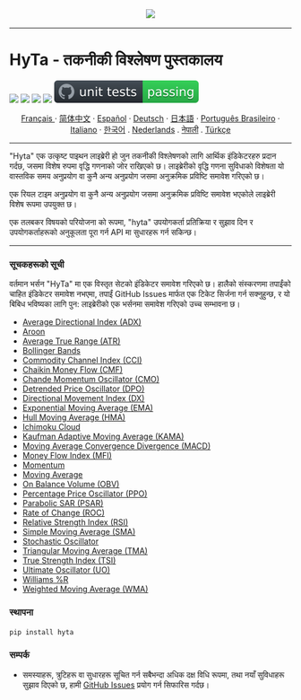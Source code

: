 <div align="center">
  <img src=https://avatars.githubusercontent.com/u/113800422?s=200&v=4"><br>
</div>

-----------------
# HyTa - तकनीकी विश्लेषण पुस्तकालय

 ![](https://img.shields.io/badge/python-3.8-blue.svg) ![](https://img.shields.io/badge/python-3.9-blue.svg) ![](https://img.shields.io/badge/python-3.10-blue.svg) ![](https://img.shields.io/badge/python-3.11-blue.svg) ![unit tests](https://github.com/Hypance/HypanceDataAnalysis/blob/read.me/readme_docs/unittest.svg) 



<p align="center">
    <a href="/readme_docs/readme_fr.md">Français </a>
    ·
    <a href="/readme_docs/readme_cn.md">简体中文</a>
    ·
    <a href="/readme_docs/readme_es.md">Español</a>
    ·
    <a href="/readme_docs/readme_de.md">Deutsch</a>
    ·
    <a href="/readme_docs/readme_ja.md">日本語</a>
    ·
    <a href="/readme_docs/readme_pt-BR.md">Português Brasileiro</a>
    ·
    <a href="/readme_docs/readme_it.md">Italiano</a>
    ·
    <a href="/readme_docs/readme_kr.md">한국어</a>
    .
    <a href="/readme_docs/readme_nl.md">Nederlands</a>
    .
    <a href="/readme_docs/readme_np.md">नेपाली</a>
    .
    <a href="/readme_docs/readme_tr.md">Türkçe</a>
  </p>

-----------------

"Hyta" एक उत्कृष्ट पाइथन लाइब्रेरी हो जुन तकनीकी विश्लेषणको लागि आर्थिक इंडिकेटरहरु प्रदान गर्दछ, जसमा विशेष रुपमा वृद्धि गणनाको जोर राखिएको छ। लाइब्रेरीको वृद्धि गणना सुविधाको विशेषता यो वास्तविक समय अनुप्रयोग वा कुनै अन्य अनुप्रयोग जसमा अनुक्रमिक प्रविष्टि समावेश गरिएको छ।

एक रियल टाइम अनुप्रयोग वा कुनै अन्य अनुप्रयोग जसमा अनुक्रमिक प्रविष्टि समावेश भएकोले लाइब्रेरी विशेष रूपमा उपयुक्त छ।

एक तलबकर विषयको परियोजना को रूपमा, "hyta" उपयोगकर्ता प्रतिक्रिया र सुझाव दिन र उपयोगकर्ताहरूको अनुकूलता पूरा गर्न API मा सुधारहरू गर्न सकिन्छ।

---

### सूचकहरूको सूची

वर्तमान भर्सन "HyTa" मा एक विस्तृत सेटको इंडिकेटर समावेश गरिएको छ। हालैको संस्करणमा तपाईंको चाहित इंडिकेटर समावेश नभएमा, तपाईं GitHub Issues मार्फत एक टिकेट सिर्जना गर्न सक्नुहुन्छ, र यो बिबिध भविष्यका लागि पुन: लाइब्रेरीको एक भर्सनमा समावेश गरिएको उच्च सम्भावना छ।

- [Average Directional Index (ADX)](https://github.com/Hypance/HypanceDataAnalysis/blob/main/hyta/adx.py)
- [Aroon](https://github.com/Hypance/HypanceDataAnalysis/blob/main/hyta/aroon.py)
- [Average True Range (ATR)](https://github.com/Hypance/HypanceDataAnalysis/blob/main/hyta/atr.py)
- [Bollinger Bands](https://github.com/Hypance/HypanceDataAnalysis/blob/main/hyta/bollinger.py)
- [Commodity Channel Index (CCI)](https://github.com/Hypance/HypanceDataAnalysis/blob/main/hyta/cci.py)
- [Chaikin Money Flow (CMF)](https://github.com/Hypance/HypanceDataAnalysis/blob/main/hyta/cmf.py)
- [Chande Momentum Oscillator (CMO)](https://github.com/Hypance/HypanceDataAnalysis/blob/main/hyta/cmo.py)
- [Detrended Price Oscillator (DPO)](https://github.com/Hypance/HypanceDataAnalysis/blob/main/hyta/dpo.py)
- [Directional Movement Index (DX)](https://github.com/Hypance/HypanceDataAnalysis/blob/main/hyta/dx.py)
- [Exponential Moving Average (EMA)](https://github.com/Hypance/HypanceDataAnalysis/blob/main/hyta/ema.py)
- [Hull Moving Average (HMA)](https://github.com/Hypance/HypanceDataAnalysis/blob/main/hyta/hma.py)
- [Ichimoku Cloud](https://github.com/Hypance/HypanceDataAnalysis/blob/main/hyta/ichimoku_cloud.py)
- [Kaufman Adaptive Moving Average (KAMA)](https://github.com/Hypance/HypanceDataAnalysis/blob/main/hyta/kama.py)
- [Moving Average Convergence Divergence (MACD)](https://github.com/Hypance/HypanceDataAnalysis/blob/main/hyta/macd.py)
- [Money Flow Index (MFI)](https://github.com/Hypance/HypanceDataAnalysis/blob/main/hyta/mfi.py)
- [Momentum](https://github.com/Hypance/HypanceDataAnalysis/blob/main/hyta/momentum.py)
- [Moving Average](https://github.com/Hypance/HypanceDataAnalysis/blob/main/hyta/movingaverage.py)
- [On Balance Volume (OBV)](https://github.com/Hypance/HypanceDataAnalysis/blob/main/hyta/on_balance_volume.py)
- [Percentage Price Oscillator (PPO)](https://github.com/Hypance/HypanceDataAnalysis/blob/main/hyta/ppo.py)
- [Parabolic SAR (PSAR)](https://github.com/Hypance/HypanceDataAnalysis/blob/main/hyta/psar.py)
- [Rate of Change (ROC)](https://github.com/Hypance/HypanceDataAnalysis/blob/main/hyta/roc.py)
- [Relative Strength Index (RSI)](https://github.com/Hypance/HypanceDataAnalysis/blob/main/hyta/rsi.py)
- [Simple Moving Average (SMA)](https://github.com/Hypance/HypanceDataAnalysis/blob/main/hyta/SMA.py)
- [Stochastic Oscillator](https://github.com/Hypance/HypanceDataAnalysis/blob/main/hyta/Stochastic_Oscillator.py)
- [Triangular Moving Average (TMA)](https://github.com/Hypance/HypanceDataAnalysis/blob/main/hyta/tma.py)
- [True Strength Index (TSI)](https://github.com/Hypance/HypanceDataAnalysis/blob/main/hyta/tsi.py)
- [Ultimate Oscillator (UO)](https://github.com/Hypance/HypanceDataAnalysis/blob/main/hyta/uo.py)
- [Williams %R](https://github.com/Hypance/HypanceDataAnalysis/blob/main/hyta/williams_r.py)
- [Weighted Moving Average (WMA)](https://github.com/Hypance/HypanceDataAnalysis/blob/main/hyta/wma.py)



### स्थापना
```bash
pip install hyta
```

### सम्पर्क

- समस्याहरू, त्रुटिहरू वा सुधारहरू सूचित गर्न सबैभन्दा अधिक दक्ष विधि रूपमा, तथा नयाँ सुविधाहरू सुझाव दिएको छ, हामी [GitHub Issues](https://github.com/Hypance/HypanceDataAnalysis/issues) प्रयोग गर्न सिफारिस गर्दछ।